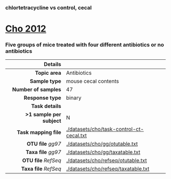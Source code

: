 ### chlortetracycline vs control, cecal
# [Cho 2012]( ../docs/cho.html )
### Five groups of mice treated with four different antibiotics or no antibiotics

| Details                   |                                                           |
| ------------------------: |-----------------------------------------------------------|
| **Topic area**                | Antibiotics                                                |
| **Sample type**               | mouse cecal contents                                         |
| **Number of samples**         | 47                                         |
| **Response type**             | binary                                           |
| **Task details**              |                                   |
| **>1 sample per subject**     | N                                        |
| **Task mapping file**         | [./datasets/cho/task-control-ct-cecal.txt](../datasets/cho/task-control-ct-cecal.txt)                                 |
| **OTU file** *gg97*           | [./datasets/cho/gg/otutable.txt](../datasets/cho/gg/otutable.txt)                             |
| **Taxa file** *gg97*          | [./datasets/cho/gg/taxatable.txt](../datasets/cho/gg/taxatable.txt)                          |
| **OTU file** *RefSeq*         | [./datasets/cho/refseq/otutable.txt](../datasets/cho/refseq/otutable.txt)                    |
| **Taxa file** *RefSeq*        | [./datasets/cho/refseq/taxatable.txt](../datasets/cho/refseq/taxatable.txt)                  |